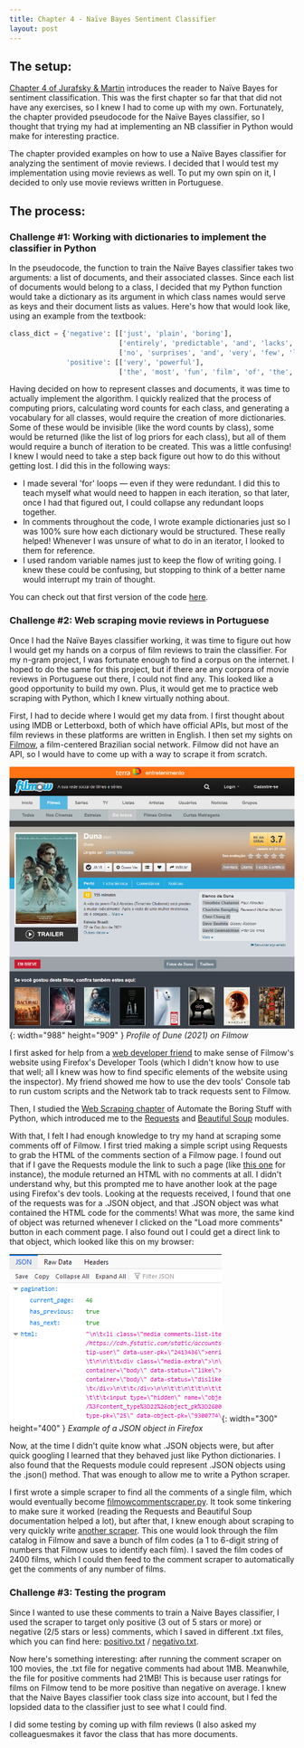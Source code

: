```yaml
---
title: Chapter 4 - Naïve Bayes Sentiment Classifier
layout: post
---
```


## The setup:

[Chapter 4 of Jurafsky & Martin](https://web.stanford.edu/~jurafsky/slp3/4.pdf) introduces the reader to Naïve Bayes for sentiment classification. This was the first chapter so far that that did not have any exercises, so I knew I had to come up with my own. Fortunately, the chapter provided pseudocode for the Naïve Bayes classifier, so I thought that trying my had at implementing an NB classifier in Python would make for interesting practice. 

The chapter provided examples on how to use a Naïve Bayes classifier for analyzing the sentiment of movie reviews. I decided that I would test my implementation using movie reviews as well. To put my own spin on it, I decided to only use movie reviews written in Portuguese.

## The process:

### Challenge #1: Working with dictionaries to implement the classifier in Python

In the pseudocode, the function to train the Naïve Bayes classifier takes two arguments: a list of documents, and their associated classes. Since each list of documents would belong to a class, I decided that my Python function would take a dictionary as its argument in which class names would serve as keys and their document lists as values. Here's how that would look like, using an example from the textbook:

```python
class_dict = {'negative': [['just', 'plain', 'boring'], 
                           ['entirely', 'predictable', 'and', 'lacks', 'energy'], 
                           ['no', 'surprises', 'and', 'very', 'few', 'laughs']],
              'positive': [['very', 'powerful'], 
                           ['the', 'most', 'fun', 'film', 'of', 'the', 'summer']]}
```

Having decided on how to represent classes and documents, it was time to actually implement the algorithm. I quickly realized that the process of computing priors, calculating word counts for each class, and generating a vocabulary for all classes, would require the creation of more dictionaries. Some of these would be invisible (like the word counts by class), some would be returned (like the list of log priors for each class), but all of them would require a bunch of iteration to be created. This was a little confusing! I knew I would need to take a step back figure out how to do this without getting lost. I did this in the following ways: 

- I made several 'for' loops — even if they were redundant. I did this to teach myself what would need to happen in each iteration, so that later, once I had that figured out, I could collapse any redundant loops together.
- In comments throughout the code, I wrote example dictionaries just so I was 100% sure how each dictionary would be structured. These really helped! Whenever I was unsure of what to do in an iterator, I looked to them for reference.
- I used random variable names just to keep the flow of writing going. I knew these could be confusing, but stopping to think of a better name would interrupt my train of thought.

You can check out that first version of the code [here](https://git.io/Ja5xG).

### Challenge #2: Web scraping movie reviews in Portuguese

Once I had the Naïve Bayes classifier working, it was time to figure out how I would get my hands on a corpus of film reviews to train the classifier. For my n-gram project, I was fortunate enough to find a corpus on the internet. I hoped to do the same for this project, but if there are any corpora of movie reviews in Portuguese out there, I could not find any. This looked like a good opportunity to build my own. Plus, it would get me to practice web scraping with Python, which I knew virtually nothing about. 

First, I had to decide where I would get my data from. I first thought about using IMDB or Letterboxd, both of which have official APIs, but most of the film reviews in these platforms are written in English. I then set my sights on [Filmow](https://filmow.com/), a film-centered Brazilian social network. Filmow did not have an API, so I would have to come up with a way to scrape it from scratch.

![Filmow](/assets/filmowss.png){: width="988" height="909" } 
_Profile of Dune (2021) on Filmow_

I first asked for help from a [web developer friend](https://github.com/hugobrancowb) to make sense of Filmow's website using Firefox's Developer Tools (which I didn't know how to use that well; all I knew was how to find specific elements of the website using the inspector). My friend showed me how to use the dev tools' Console tab to run custom scripts and the Network tab to track requests sent to Filmow. 

Then, I studied the [Web Scraping chapter](https://automatetheboringstuff.com/2e/chapter12/) of Automate the Boring Stuff with Python, which introduced me to the [Requests](https://docs.python-requests.org/en/latest/) and [Beautiful Soup](https://www.crummy.com/software/BeautifulSoup/bs4/doc/) modules. 

With that, I felt I had enough knowledge to try my hand at scraping some comments off of Filmow. I first tried making a simple script using Requests to grab the HTML of the comments section of a Filmow page. I found out that if I gave the Requests module the link to such a page (like [this one](https://filmow.com/comentarios/22/284498/) for instance), the module returned an HTML with no comments at all. I didn't understand why, but this prompted me to have another look at the page using Firefox's dev tools. Looking at the requests received, I found that one of the requests was for a .JSON object, and that .JSON object was what contained the HTML code for the comments! What was more, the same kind of object was returned whenever I clicked on the "Load more comments" button in each comment page. I also found out I could get a direct link to that object, which looked like this on my browser:

![Json](/assets/jsonss.png){: width="300" height="400" } 
_Example of a JSON object in Firefox_

Now, at the time I didn't quite know what .JSON objects were, but after quick googling I learned that they behaved just like Python dictionaries. I also found that the Requests module could represent .JSON objects using the .json() method. That was enough to allow me to write a Python scraper.

I first wrote a simple scraper to find all the comments of a single film, which would eventually become [filmowcommentscraper.py](https://git.io/Jab1J). It took some tinkering to make sure it worked (reading the Requests and Beautiful Soup documentation helped a lot), but after that, I knew enough about scraping to very quickly write [another scraper](https://git.io/Jab5T). This one would look through the film catalog in Filmow and save a bunch of film codes (a 1 to 6-digit string of numbers that Filmow uses to identify each film). I saved the film codes of 2400 films, which I could then feed to the comment scraper to automatically get the comments of any number of films.

### Challenge #3: Testing the program

Since I wanted to use these comments to train a Naive Bayes classifier, I used the scraper to target only positive (3 out of 5 stars or more) or negative (2/5 stars or less) comments, which I saved in different .txt files, which you can find here: [positivo.txt](https://git.io/JaN4X) / [negativo.txt](https://git.io/JaNB0).

Now here's something interesting: after running the comment scraper on 100 movies, the .txt file for negative comments had about 1MB. Meanwhile, the file for positive comments had 21MB! This is because user ratings for films on Filmow tend to be more positive than negative on average. I knew that the Naive Bayes classifier took class size into account, but I fed the lopsided data to the classifier just to see what I could find. 

I did some testing by coming up with film reviews (I also asked my colleaguesmakes it favor the class that has more documents.